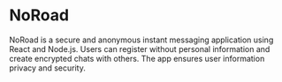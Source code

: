 # NoRoad
NoRoad is a secure and anonymous instant messaging application using React and Node.js. Users can register without personal information and create encrypted chats with others. The app ensures user information privacy and security.
